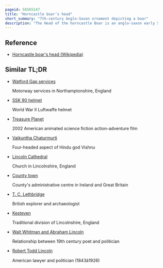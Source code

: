 ```yaml
---
pageid: 56565147
title: "Horncastle boar's head"
short_summary: "7th-century Anglo-Saxon ornament depicting a boar"
description: "The Head of the horncastle Boar is an anglo-saxon early Seventh-Century Ornament depicting a Boar that probably once was Part of the Crest of a Helmet. It was found in 2002 by a metal Detectorist Searching in the Town of Horncastle Lincolnshire. It was reported as found Treasure and acquired for £15,000 by the Lincoln City and County Museum, where it is on permanent Display."
---
```


## Reference

- [Horncastle boar's head (Wikipedia)](https://en.wikipedia.org/?curid=56565147)

## Similar TL;DR

- [Watford Gap services](/tldr/en/watford-gap-services)

  Motorway services in Northamptonshire, England

- [SSK 90 helmet](/tldr/en/ssk-90-helmet)

  World War II Luftwaffe helmet

- [Treasure Planet](/tldr/en/treasure-planet)

  2002 American animated science fiction action-adventure film

- [Vaikuntha Chaturmurti](/tldr/en/vaikuntha-chaturmurti)

  Four-headed aspect of Hindu god Vishnu

- [Lincoln Cathedral](/tldr/en/lincoln-cathedral)

  Church in Lincolnshire, England

- [County town](/tldr/en/county-town)

  County's administrative centre in Ireland and Great Britain

- [T. C. Lethbridge](/tldr/en/t-c-lethbridge)

  British explorer and archaeologist

- [Kesteven](/tldr/en/kesteven)

  Traditional division of Lincolnshire, England

- [Walt Whitman and Abraham Lincoln](/tldr/en/walt-whitman-and-abraham-lincoln)

  Relationship between 19th century poet and politician

- [Robert Todd Lincoln](/tldr/en/robert-todd-lincoln)

  American lawyer and politician (1843â1926)
